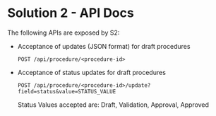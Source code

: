 # Solution 2 - API Docs

The following APIs are exposed by S2: 
- Acceptance of updates (JSON format) for draft procedures
  ```
  POST /api/procedure/<procedure-id>
  ```
- Acceptance of status updates for draft procedures
  ```
  POST /api/procedure/<procedure-id>/update?field=status&value=STATUS_VALUE
  ```

  Status Values accepted are: Draft, Validation, Approval, Approved
